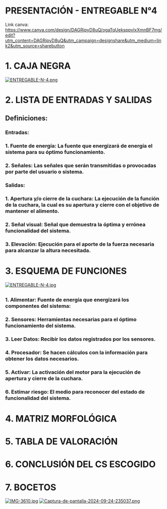 # PRESENTACIÓN - ENTREGABLE N°4

Link canva: https://www.canva.com/design/DAGRipyD8uQ/ogaTqUeksppvIxXmnBF7mg/edit?utm_content=DAGRipyD8uQ&utm_campaign=designshare&utm_medium=link2&utm_source=sharebutton
##

# 1. CAJA NEGRA 
[![ENTREGABLE-N-4.png](https://i.postimg.cc/qvJv7mFh/ENTREGABLE-N-4.png)](https://postimg.cc/WhyvW7TT)
##
# 2. LISTA DE ENTRADAS Y SALIDAS
## Definiciones:
### Entradas:
### 1. Fuente de energía: La fuente que energizará de energía el sistema para su óptimo funcionamiento.
### 2. Señales: Las señales que serán transmitidas o provocadas por parte del usuario o sistema.
### Salidas:
### 1. Apertura y/o cierre de la cuchara: La ejecución de la función de la cuchara, la cual es su apertura y cierre con el objetivo de mantener el alimento.
### 2. Señal visual: Señal que demuestra la óptima y errónea funcionalidad del sistema.
### 3. Elevación: Ejecución para el aporte de la fuerza necesaria para alcanzar la altura necesitada.
##
# 3. ESQUEMA DE FUNCIONES
[![ENTREGABLE-N-4.jpg](https://i.postimg.cc/z3mq57gB/ENTREGABLE-N-4.jpg)](https://postimg.cc/rR9BNSgX)
##
##
### 1. Alimentar: Fuente de energía que energizará los componentes del sistema:
### 2. Sensores: Herramientas necesarias para el óptimo funcionamiento del sistema.
### 3. Leer Datos: Recibir los datos registrados por los sensores.
### 4. Procesador: Se hacen cálculos con la información para obtener los datos necesarios.
### 5. Activar: La activación del motor para la ejecución de apertura y cierre de la cuchara.
### 6. Estimar riesgo: El medio para reconocer del estado de funcionalidad del sistema.
##
# 4. MATRIZ MORFOLÓGICA
# 5. TABLA DE VALORACIÓN
# 6. CONCLUSIÓN DEL CS ESCOGIDO
# 7. BOCETOS 


[![IMG-3610.jpg](https://i.postimg.cc/7hSsgcq4/IMG-3610.jpg)](https://postimg.cc/sGD4zTBH)
[![Captura-de-pantalla-2024-09-24-235037.png](https://i.postimg.cc/15B065Jb/Captura-de-pantalla-2024-09-24-235037.png)](https://postimg.cc/pp9nMxNB)
